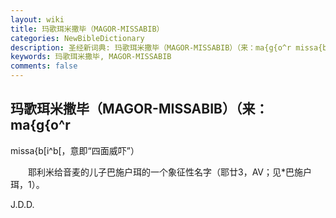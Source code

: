 ```yaml
---
layout: wiki
title: 玛歌珥米撒毕（MAGOR-MISSABIB）
categories: NewBibleDictionary
description: 圣经新词典: 玛歌珥米撒毕（MAGOR-MISSABIB）（来：ma{g{o^r missa{b[i^b[，意即“四面威吓”）
keywords: 玛歌珥米撒毕, MAGOR-MISSABIB
comments: false
---
```


## 玛歌珥米撒毕（MAGOR-MISSABIB）（来：ma{g{o^r

missa{b[i^b[，意即“四面威吓”）

　　耶利米给音麦的儿子巴施户珥的一个象征性名字（耶廿3，AV；见*巴施户珥，1）。

J.D.D.








